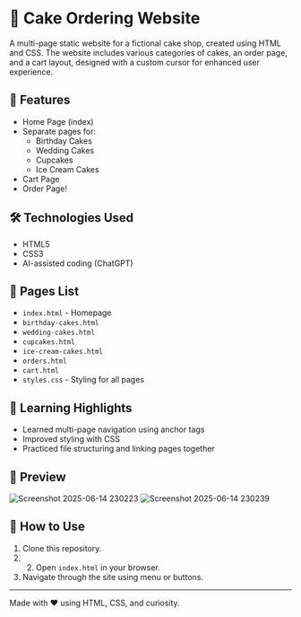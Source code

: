 # 🍰 Cake Ordering Website

A multi-page static website for a fictional cake shop, created using HTML and CSS. The website includes various categories of cakes, an order page, and a cart layout, designed with a custom cursor for enhanced user experience.

## 📂 Features

- Home Page (index)
- Separate pages for:
  - Birthday Cakes
  - Wedding Cakes
  - Cupcakes
  - Ice Cream Cakes
- Cart Page
- Order Page!

## 🛠 Technologies Used

- HTML5
- CSS3
- AI-assisted coding (ChatGPT)

## 🔗 Pages List

- `index.html` - Homepage
- `birthday-cakes.html`
- `wedding-cakes.html`
- `cupcakes.html`
- `ice-cream-cakes.html`
- `orders.html`
- `cart.html`
- `styles.css` - Styling for all pages

## 🧠 Learning Highlights

- Learned multi-page navigation using anchor tags
- Improved styling with CSS
- Practiced file structuring and linking pages together

## 📸 Preview
![Screenshot 2025-06-14 230223](https://github.com/user-attachments/assets/80d3bcbd-3f59-479a-a03d-a5b4900c3432)
![Screenshot 2025-06-14 230239](https://github.com/user-attachments/assets/baa1f3c7-dbb6-489e-9024-0221b0a265bc)



## 📁 How to Use

1. Clone this repository.
2. 2. Open `index.html` in your browser.
3. Navigate through the site using menu or buttons.

---

Made with ❤️ using HTML, CSS, and curiosity.
